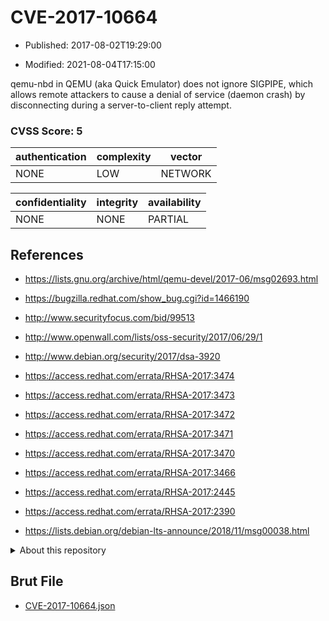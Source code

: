 # CVE-2017-10664

- Published: 2017-08-02T19:29:00

- Modified: 2021-08-04T17:15:00

qemu-nbd in QEMU (aka Quick Emulator) does not ignore SIGPIPE, which allows remote attackers to cause a denial of service (daemon crash) by disconnecting during a server-to-client reply attempt.

### CVSS Score: **5**

| authentication | complexity | vector |
| --- | --- | --- |
| NONE | LOW | NETWORK |

| confidentiality | integrity | availability |
| --- | --- | --- |
| NONE | NONE | PARTIAL |

## References

* https://lists.gnu.org/archive/html/qemu-devel/2017-06/msg02693.html

* https://bugzilla.redhat.com/show_bug.cgi?id=1466190

* http://www.securityfocus.com/bid/99513

* http://www.openwall.com/lists/oss-security/2017/06/29/1

* http://www.debian.org/security/2017/dsa-3920

* https://access.redhat.com/errata/RHSA-2017:3474

* https://access.redhat.com/errata/RHSA-2017:3473

* https://access.redhat.com/errata/RHSA-2017:3472

* https://access.redhat.com/errata/RHSA-2017:3471

* https://access.redhat.com/errata/RHSA-2017:3470

* https://access.redhat.com/errata/RHSA-2017:3466

* https://access.redhat.com/errata/RHSA-2017:2445

* https://access.redhat.com/errata/RHSA-2017:2390

* https://lists.debian.org/debian-lts-announce/2018/11/msg00038.html

<details>
<summary>About this repository</summary> 

  This repository is part of the project [Live Hack CVE](https://github.com/Live-Hack-CVE). Main website can be found [www.live-hack.org](https://www.live-hack.org) 
  
  Made by [Sn0wAlice](https://github.com/Sn0wAlice) for the people that care about security and need to have a feed of the latest CVEs. Hope you enjoy it, don't forget to star the repo and follow me on [Twitter](https://twitter.com/Sn0wAlice) and [Github](https://github.com/Sn0wAlice). And that is my [personnal website](https://www.alice-snow.me/)

  - [Home Page](https://github.com/Live-Hack-CVE)
  - [Framework](https://github.com/Live-Hack-CVE/cve-framework)
  - [CVE database](https://github.com/Live-Hack-CVE/full_database)
  - [Changelog](https://github.com/Live-Hack-CVE/Changelog)
</details>

## Brut File

* [CVE-2017-10664.json](https://raw.githubusercontent.com/Live-Hack-CVE/full_database/main/cves/2017/CVE-2017-10664.json)

